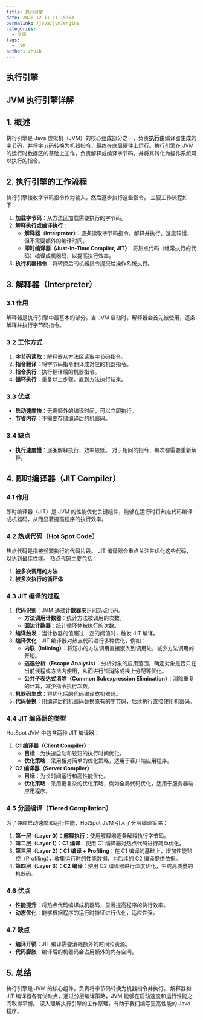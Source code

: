 ```yaml
---
title: 执行引擎
date: 2020-12-11 11:15:53
permalink: /java/jvm/engine
categories:
  - 后端
tags:
  - JVM
author: zhuib
---
```


## 执行引擎
## JVM 执行引擎详解

## 1. 概述

执行引擎是 Java 虚拟机（JVM）的核心组成部分之一，负责**执行**由编译器生成的字节码，并将字节码转换为机器指令，最终在底层硬件上运行。执行引擎在 JVM 的运行时数据区的基础上工作，负责解释或编译字节码，并将其转化为操作系统可以执行的指令。

## 2. 执行引擎的工作流程

执行引擎接收字节码指令作为输入，然后逐步执行这些指令。 主要工作流程如下：

1.  **加载字节码**：从方法区加载需要执行的字节码。
2.  **解释执行或编译执行**：
    *   **解释器（Interpreter）**：逐条读取字节码指令，解释并执行。速度较慢，但不需要额外的编译时间。
    *   **即时编译器（Just-In-Time Compiler, JIT）**：将热点代码（经常执行的代码）编译成机器码，以提高执行效率。
3.  **执行机器指令**：将转换后的机器指令提交给操作系统执行。

## 3. 解释器（Interpreter）

### 3.1 作用

解释器是执行引擎中最基本的部分。当 JVM 启动时，解释器会首先被使用，逐条解释并执行字节码指令。

### 3.2 工作方式

1.  **字节码读取**：解释器从方法区读取字节码指令。
2.  **指令翻译**：将字节码指令翻译成对应的机器指令。
3.  **指令执行**：执行翻译后的机器指令。
4.  **循环执行**：重复以上步骤，直到方法执行结束。

### 3.3 优点

*   **启动速度快**：无需额外的编译时间，可以立即执行。
*   **节省内存**：不需要存储编译后的机器码。

### 3.4 缺点

*   **执行速度慢**：逐条解释执行，效率较低。 对于相同的指令，每次都需要重新解释。

## 4. 即时编译器（JIT Compiler）

### 4.1 作用

即时编译器（JIT）是 JVM 的性能优化关键组件，能够在运行时将热点代码编译成机器码，从而显著提高程序的执行效率。

### 4.2 热点代码（Hot Spot Code）

热点代码是指被频繁执行的代码片段。 JIT 编译器会重点关注并优化这些代码，以达到最佳性能。 热点代码主要包括：

1.  **被多次调用的方法**
2.  **被多次执行的循环体**

### 4.3 JIT 编译的过程

1.  **代码识别**：JVM 通过**计数器**来识别热点代码。
    *   **方法调用计数器**：统计方法被调用的次数。
    *   **回边计数器**：统计循环体被执行的次数。
2.  **编译触发**：当计数器的值超过一定的阈值时，触发 JIT 编译。
3.  **编译优化**：JIT 编译器对热点代码进行多种优化，例如：
    *   **内联（Inlining）**：将短小的方法调用直接嵌入到调用处，减少方法调用的开销。
    *   **逃逸分析（Escape Analysis）**：分析对象的应用范围，确定对象是否只在当前线程或方法内使用，从而进行锁消除或栈上分配等优化。
    *   **公共子表达式消除（Common Subexpression Elimination）**：消除重复的计算，减少指令执行次数。
4.  **机器码生成**：将优化后的代码编译成机器码。
5.  **代码替换**：用编译后的机器码替换原有的字节码，后续执行直接使用机器码。

### 4.4 JIT 编译器的类型

HotSpot JVM 中包含两种 JIT 编译器：

1.  **C1 编译器（Client Compiler）**：
    *   **目标**：为快速启动和较短的执行时间优化。
    *   **优化策略**：采用相对简单的优化策略，适用于客户端应用程序。
2.  **C2 编译器（Server Compiler）**：
    *   **目标**：为长时间运行和高性能优化。
    *   **优化策略**：采用更复杂的优化策略，例如全局代码优化，适用于服务器端应用程序。

### 4.5 分层编译（Tiered Compilation）

为了兼顾启动速度和运行性能，HotSpot JVM 引入了分层编译策略：

1.  **第一层（Layer 0）：解释执行**：使用解释器逐条解释执行字节码。
2.  **第二层（Layer 1）：C1 编译**：使用 C1 编译器对热点代码进行简单优化。
3.  **第三层（Layer 2）：C1 编译 + Profiling**：在 C1 编译的基础上，增加性能监控（Profiling），收集运行时的性能数据，为后续的 C2 编译提供依据。
4.  **第四层（Layer 3）：C2 编译**：使用 C2 编译器进行深度优化，生成高质量的机器码。

### 4.6 优点

*   **性能提升**：将热点代码编译成机器码，显著提高程序的执行效率。
*   **动态优化**：能够根据程序的运行时特征进行优化，适应性强。

### 4.7 缺点

*   **编译开销**：JIT 编译需要消耗额外的时间和资源。
*   **代码膨胀**：编译后的机器码会占用额外的内存空间。

## 5. 总结

执行引擎是 JVM 的核心组件，负责将字节码转换为机器指令并执行。 解释器和 JIT 编译器各有优缺点，通过分层编译策略，JVM 能够在启动速度和运行性能之间取得平衡。 深入理解执行引擎的工作原理，有助于我们编写更高性能的 Java 程序。
